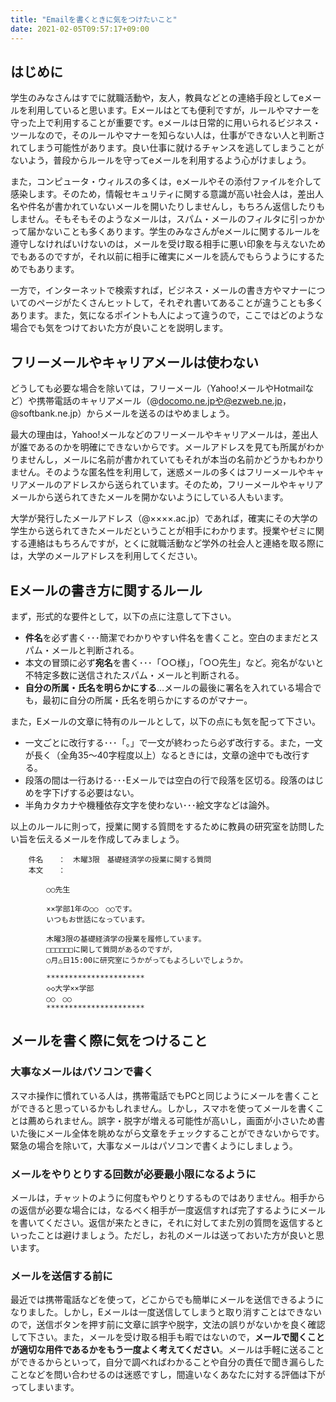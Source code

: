 ```yaml
---
title: "Emailを書くときに気をつけたいこと"
date: 2021-02-05T09:57:17+09:00
---
```


## はじめに

学生のみなさんはすでに就職活動や，友人，教員などとの連絡手段としてeメールを利用していると思います。Eメールはとても便利ですが，ルールやマナーを守った上で利用することが重要です。eメールは日常的に用いられるビジネス・ツールなので，そのルールやマナーを知らない人は，仕事ができない人と判断されてしまう可能性があります。良い仕事に就けるチャンスを逃してしまうことがないよう，普段からルールを守ってeメールを利用するよう心がけましょう。

また，コンピュータ・ウィルスの多くは，eメールやその添付ファイルを介して感染します。そのため，情報セキュリティに関する意識が高い社会人は，差出人名や件名が書かれていないメールを開いたりしませんし，もちろん返信したりもしません。そもそもそのようなメールは，スパム・メールのフィルタに引っかかって届かないことも多くあります。学生のみなさんがeメールに関するルールを遵守しなければいけないのは，メールを受け取る相手に悪い印象を与えないためでもあるのですが，それ以前に相手に確実にメールを読んでもらうようにするためでもあります。

一方で，インターネットで検索すれば，ビジネス・メールの書き方やマナーについてのページがたくさんヒットして，それぞれ書いてあることが違うことも多くあります。また，気になるポイントも人によって違うので，ここではどのような場合でも気をつけておいた方が良いことを説明します。

## フリーメールやキャリアメールは使わない

どうしても必要な場合を除いては，フリーメール（Yahoo!メールやHotmailなど）や携帯電話のキャリアメール（@docomo.ne.jpや@ezweb.ne.jp，@softbank.ne.jp）からメールを送るのはやめましょう。

最大の理由は，Yahoo!メールなどのフリーメールやキャリアメールは，差出人が誰であるのかを明確にできないからです。メールアドレスを見ても所属がわかりませんし，メールに名前が書かれていてもそれが本当の名前かどうかもわかりません。そのような匿名性を利用して，迷惑メールの多くはフリーメールやキャリアメールのアドレスから送られています。そのため，フリーメールやキャリアメールから送られてきたメールを開かないようにしている人もいます。

大学が発行したメールアドレス（@××××.ac.jp）であれば，確実にその大学の学生から送られてきたメールだということが相手にわかります。授業やゼミに関する連絡はもちろんですが，とくに就職活動など学外の社会人と連絡を取る際には，大学のメールアドレスを利用してください。

## Eメールの書き方に関するルール

まず，形式的な要件として，以下の点に注意して下さい。

- **件名**を必ず書く･･･簡潔でわかりやすい件名を書くこと。空白のままだとスパム・メールと判断される。
- 本文の冒頭に必ず**宛名**を書く･･･「○○様」，「○○先生」など。宛名がないと不特定多数に送信されたスパム・メールと判断される。
- **自分の所属・氏名を明らかにする**…メールの最後に署名を入れている場合でも，最初に自分の所属・氏名を明らかにするのがマナー。

また，Eメールの文章に特有のルールとして，以下の点にも気を配って下さい。

- 一文ごとに改行する･･･「。」で一文が終わったら必ず改行する。また，一文が長く（全角35～40字程度以上）なるときには，文章の途中でも改行する。
- 段落の間は一行あける･･･Eメールでは空白の行で段落を区切る。段落のはじめを字下げする必要はない。
- 半角カタカナや機種依存文字を使わない･･･絵文字などは論外。

以上のルールに則って，授業に関する質問をするために教員の研究室を訪問したい旨を伝えるメールを作成してみましょう。

		件名　　：　木曜3限　基礎経済学の授業に関する質問
		本文　　：

			○○先生

			××学部1年の○○　○○です。
			いつもお世話になっています。

			木曜3限の基礎経済学の授業を履修しています。
			□□□□□□に関して質問があるのですが，
			○月△日15:00に研究室にうかがってもよろしいでしょうか。

			**********************
			◇◇大学××学部
			○○　○○
			**********************

## メールを書く際に気をつけること

### 大事なメールはパソコンで書く

スマホ操作に慣れている人は，携帯電話でもPCと同じようにメールを書くことができると思っているかもしれません。しかし，スマホを使ってメールを書くことは薦められません。誤字・脱字が増える可能性が高いし，画面が小さいため書いた後にメール全体を眺めながら文章をチェックすることができないからです。緊急の場合を除いて，大事なメールはパソコンで書くようにしましょう。

### メールをやりとりする回数が必要最小限になるように

メールは，チャットのように何度もやりとりするものではありません。相手からの返信が必要な場合には，なるべく相手が一度返信すれば完了するようにメールを書いてください。返信が来たときに，それに対してまた別の質問を返信するといったことは避けましょう。ただし，お礼のメールは送っておいた方が良いと思います。

### メールを送信する前に

最近では携帯電話などを使って，どこからでも簡単にメールを送信できるようになりました。しかし，Eメールは一度送信してしまうと取り消すことはできないので，送信ボタンを押す前に文章に誤字や脱字，文法の誤りがないかを良く確認して下さい。また，メールを受け取る相手も暇ではないので，**メールで聞くことが適切な用件であるかをもう一度よく考えてください**。メールは手軽に送ることができるからといって，自分で調べればわかることや自分の責任で聞き漏らしたことなどを問い合わせるのは迷惑ですし，間違いなくあなたに対する評価は下がってしまいます。
